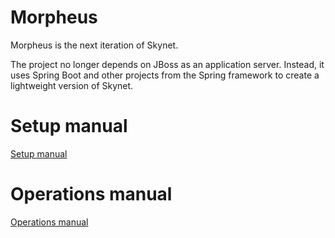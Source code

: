 Morpheus
========

Morpheus is the next iteration of Skynet.

The project no longer depends on JBoss as an application server. Instead,
it uses Spring Boot and other projects from the Spring framework to create
a lightweight version of Skynet.

# Setup  manual
[Setup manual](Setup.md)

# Operations manual
[Operations manual](Operations.md)
